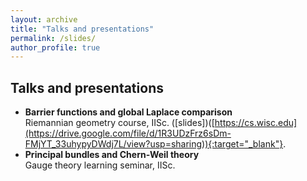 ```yaml
---
layout: archive
title: "Talks and presentations"
permalink: /slides/
author_profile: true
---
```


Talks and presentations
-----

* **Barrier functions and global Laplace comparison**\
Riemannian geometry course, IISc. ([slides])([https://cs.wisc.edu](https://drive.google.com/file/d/1R3UDzFrz6sDm-FMjYT_33uhypyDWdj7L/view?usp=sharing)){:target="_blank"}.
* **Principal bundles and Chern-Weil theory**\
Gauge theory learning seminar, IISc.

